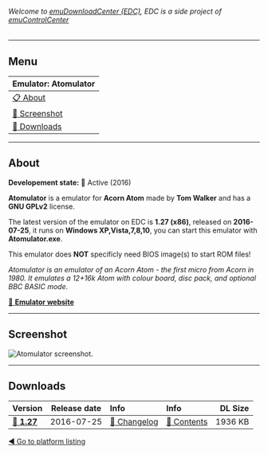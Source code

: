 ###### Welcome to [emuDownloadCenter (EDC)](https://github.com/PhoenixInteractiveNL/emuDownloadCenter/wiki/), EDC is a side project of [emuControlCenter](https://github.com/PhoenixInteractiveNL/emuControlCenter/wiki/)
***
## Menu
| **Emulator: Atomulator** |
|:---------|
| [:clipboard: About](#about) |
| [:sunrise: Screenshot](#screenshot) |
| [:floppy_disk: Downloads](#downloads) |
***
## About
**Developement state:** :large_blue_circle: Active (2016)

**Atomulator** is a emulator for **Acorn Atom** made by **Tom Walker** and has a **GNU GPLv2** license.

The latest version of the emulator on EDC is **1.27 (x86)**, released on **2016-07-25**, it runs on **Windows XP,Vista,7,8,10**, you can start this emulator with **Atomulator.exe**.

This emulator does **NOT** specificly need BIOS image(s) to start ROM files!

_Atomulator is an emulator of an Acorn Atom - the first micro from Acorn in 1980. It emulates a 12+16k Atom with colour board, disc pack, and optional BBC BASIC mode._

[:link: **Emulator website**](http://atomulator.acornatom.co.uk/)
***
## Screenshot
![](https://raw.githubusercontent.com/PhoenixInteractiveNL/emuDownloadCenter/master/hooks/atomulator/emulator_screenshot_01.jpg "Atomulator screenshot.")
***
## Downloads
| Version  | Release date  | Info       | Info       | DL Size    |
|:---------|:-------------:|:-----------|:-----------|-----------:|
| [:floppy_disk: **1.27**](https://github.com/PhoenixInteractiveNL/edc-repo0002/raw/master/atomulator/1.27.7z) | 2016-07-25 | [:page_facing_up: Changelog](https://github.com/PhoenixInteractiveNL/edc-repo0002/blob/master/atomulator/1.27_changelog.txt) | [:mag_right: Contents](https://github.com/PhoenixInteractiveNL/edc-repo0002/blob/master/atomulator/1.27_contents.txt) | 1936 KB |

[:arrow_backward: Go to platform listing](https://github.com/PhoenixInteractiveNL/emuDownloadCenter/wiki/EDC-Platform-List)

